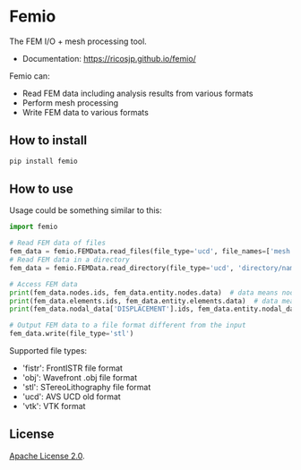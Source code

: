 # Femio
The FEM I/O + mesh processing tool.

- Documentation: https://ricosjp.github.io/femio/

Femio can:
- Read FEM data including analysis results from various formats
- Perform mesh processing
- Write FEM data to various formats


## How to install
```bash
pip install femio
```


## How to use
Usage could be something similar to this:

```python
import femio

# Read FEM data of files
fem_data = femio.FEMData.read_files(file_type='ucd', file_names=['mesh.inp'])
# Read FEM data in a directory
fem_data = femio.FEMData.read_directory(file_type='ucd', 'directory/name')

# Access FEM data
print(fem_data.nodes.ids, fem_data.entity.nodes.data)  # data means node position here
print(fem_data.elements.ids, fem_data.entity.elements.data)  # data means node ids here
print(fem_data.nodal_data['DISPLACEMENT'].ids, fem_data.entity.nodal_data['DISPLACEMENT']).data

# Output FEM data to a file format different from the input
fem_data.write(file_type='stl')
```

Supported file types:
- 'fistr': FrontISTR file format
- 'obj': Wavefront .obj file format
- 'stl': STereoLithography file format
- 'ucd': AVS UCD old format
- 'vtk': VTK format


## License

[Apache License 2.0](./LICENSE).
